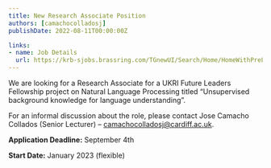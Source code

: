 ```yaml
---
title: New Research Associate Position
authors: [camachocolladosj]
publishDate: 2022-08-11T00:00:00Z

links:
- name: Job Details
  url: https://krb-sjobs.brassring.com/TGnewUI/Search/Home/HomeWithPreLoad?partnerid=30011&siteid=5460&PageType=searchResults&SearchType=linkquery&LinkID=6#jobDetails=1990526_5460
---
```


We are looking for a Research Associate for a UKRI Future Leaders Fellowship project on Natural Language Processing titled “Unsupervised background knowledge for language understanding”.

<!--more-->

For an informal discussion about the role, please contact Jose Camacho Collados (Senior Lecturer) – camachocolladosj@cardiff.ac.uk.

**Application Deadline:** September 4th

**Start Date:** January 2023 (flexible)
